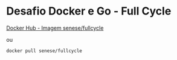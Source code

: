 # Desafio Docker e Go - Full Cycle

[Docker Hub - Imagem senese/fullcycle](https://hub.docker.com/r/senese/fullcycle)

ou

`docker pull senese/fullcycle`